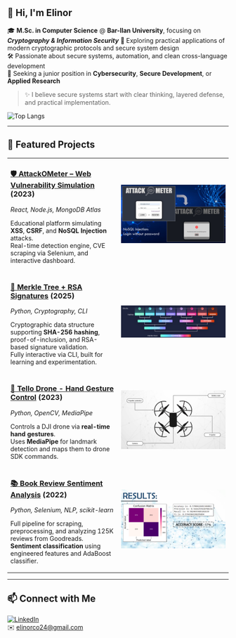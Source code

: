 ## 👋 Hi, I'm Elinor

🎓 **M.Sc. in Computer Science** @ **Bar-Ilan University**, focusing on **_Cryptography & Information Security_**
🔐 Exploring practical applications of modern cryptographic protocols and secure system design  
🛠️ Passionate about secure systems, automation, and clean cross-language development  
🚀 Seeking a junior position in **Cybersecurity**, **Secure Development**, or **Applied Research**

> ✨ I believe secure systems start with clear thinking, layered defense, and practical implementation.

![Top Langs](https://github-readme-stats.vercel.app/api/top-langs/?username=ElinorCohen&layout=compact&langs_count=8&theme=github_dark&cache_seconds=10)

---

<h2>🚀 Featured Projects</h2>

<table>
  <tr>
    <td width="50%">
      <h3><a href="https://github.com/ElinorCohen/Attack-Detection-Full-Stack">🛡️ AttackOMeter – Web Vulnerability Simulation</a> (2023)</h3>
      <i>React, Node.js, MongoDB Atlas</i>
      <p>
        Educational platform simulating <b>XSS</b>, <b>CSRF</b>, and <b>NoSQL Injection</b> attacks.<br/>
        Real-time detection engine, CVE scraping via Selenium, and interactive dashboard.
      </p>
    </td>
    <td><img src="https://github.com/ElinorCohen/Attack-Detection-Full-Stack/blob/master/images/slide-13.png" width="100%"/></td>
  </tr>
  <tr>
    <td width="50%">
      <h3><a href="https://github.com/ElinorCohen/Merkle-Tree">🌳 Merkle Tree + RSA Signatures</a> (2025)</h3>
      <i>Python, Cryptography, CLI</i>
      <p>
        Cryptographic data structure supporting <b>SHA-256 hashing</b>, proof-of-inclusion, and RSA-based signature validation.<br/>
        Fully interactive via CLI, built for learning and experimentation.
      </p>
    </td>
    <td><img src="https://github.com/ElinorCohen/Merkle-Tree/blob/main/images/merkle.png" width="100%"/></td>
  </tr>
  <tr>
    <td width="50%">
      <h3><a href="https://github.com/ElinorCohen/Tello-Drone">🤖 Tello Drone - Hand Gesture Control</a> (2023)</h3>
      <i>Python, OpenCV, MediaPipe</i>
      <p>
        Controls a DJI drone via <b>real-time hand gestures</b>.<br/>
        Uses <b>MediaPipe</b> for landmark detection and maps them to drone SDK commands.
      </p>
    </td>
    <td><img src="https://github.com/ElinorCohen/Tello-Drone/blob/main/images/slide-3.png" width="100%"/></td>
  </tr>
  <tr>
    <td width="50%">
      <h3><a href="https://github.com/ElinorCohen/Books-Reviews">📚 Book Review Sentiment Analysis</a> (2022)</h3>
      <i>Python, Selenium, NLP, scikit-learn</i>
      <p>
        Full pipeline for scraping, preprocessing, and analyzing 125K reviews from Goodreads.<br/>
        <b>Sentiment classification</b> using engineered features and AdaBoost classifier.
      </p>
    </td>
    <td><img src="https://github.com/ElinorCohen/Books-Reviews/blob/main/images/slide-30.png" width="100%"/></td>
  </tr>
</table>

---

## 📫 Connect with Me

[![LinkedIn](https://img.shields.io/badge/LinkedIn-blue?logo=linkedin)](https://www.linkedin.com/in/your-link)  
✉️ [elinorco24@gmail.com](mailto:elinorco24@gmail.com)
